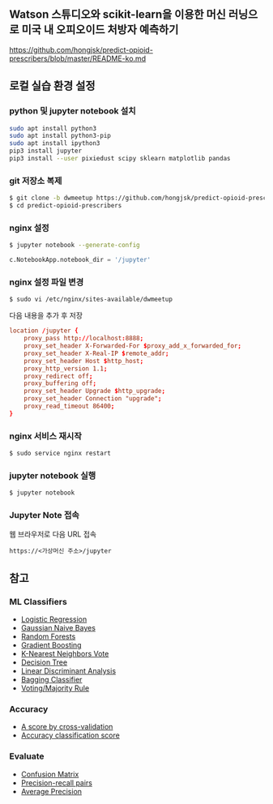 ## Watson 스튜디오와 scikit-learn을 이용한 머신 러닝으로 미국 내 오피오이드 처방자 예측하기

https://github.com/hongjsk/predict-opioid-prescribers/blob/master/README-ko.md

## 로컬 실습 환경 설정

### python 및 jupyter notebook 설치

``` bash
sudo apt install python3
sudo apt install python3-pip
sudo apt install ipython3
pip3 install jupyter
pip3 install --user pixiedust scipy sklearn matplotlib pandas
```

### git 저장소 복제

``` bash
$ git clone -b dwmeetup https://github.com/hongjsk/predict-opioid-prescribers.git
$ cd predict-opioid-prescribers

```


### nginx 설정

``` bash
$ jupyter notebook --generate-config
```

``` python
c.NotebookApp.notebook_dir = '/jupyter'
```

### nginx 설정 파일 변경

```
$ sudo vi /etc/nginx/sites-available/dwmeetup
```

다음 내용을 추가 후 저장

``` conf
location /jupyter {
    proxy_pass http://localhost:8888;
    proxy_set_header X-Forwarded-For $proxy_add_x_forwarded_for;
    proxy_set_header X-Real-IP $remote_addr;
    proxy_set_header Host $http_host;
    proxy_http_version 1.1;
    proxy_redirect off;
    proxy_buffering off;
    proxy_set_header Upgrade $http_upgrade;
    proxy_set_header Connection "upgrade";
    proxy_read_timeout 86400;
}
```

### nginx 서비스 재시작

``` bash
$ sudo service nginx restart
```

### jupyter notebook 실행

``` bash
$ jupyter notebook
```



### Jupyter Note 접속

웹 브라우저로 다음 URL 접속

```
https://<가상머신 주소>/jupyter
```

## 참고

### ML Classifiers

* [Logistic Regression](http://scikit-learn.org/stable/modules/generated/sklearn.linear_model.LogisticRegression.html)
* [Gaussian Naive Bayes](http://scikit-learn.org/stable/modules/generated/sklearn.naive_bayes.GaussianNB.html)
* [Random Forests](http://scikit-learn.org/stable/modules/generated/sklearn.ensemble.RandomForestClassifier.html)
* [Gradient Boosting](http://scikit-learn.org/stable/modules/generated/sklearn.ensemble.GradientBoostingClassifier.html)
* [K-Nearest Neighbors Vote](http://scikit-learn.org/stable/modules/generated/sklearn.neighbors.KNeighborsClassifier.html)
* [Decision Tree](http://scikit-learn.org/stable/modules/generated/sklearn.tree.DecisionTreeClassifier.html)
* [Linear Discriminant Analysis](http://scikit-learn.org/stable/modules/generated/sklearn.discriminant_analysis.LinearDiscriminantAnalysis.html)
* [Bagging Classifier](http://scikit-learn.org/stable/modules/generated/sklearn.ensemble.BaggingClassifier.html)
* [Voting/Majority Rule](http://scikit-learn.org/stable/modules/generated/sklearn.ensemble.VotingClassifier.html)

### Accuracy
* [A score by cross-validation](http://scikit-learn.org/stable/modules/generated/sklearn.model_selection.cross_val_score.html)
* [Accuracy classification score](http://scikit-learn.org/stable/modules/generated/sklearn.metrics.accuracy_score.html)

### Evaluate

* [Confusion Matrix](http://scikit-learn.org/stable/modules/generated/sklearn.metrics.confusion_matrix.html)
* [Precision-recall pairs](http://scikit-learn.org/stable/modules/generated/sklearn.metrics.precision_recall_curve.html)
* [Average Precision](http://scikit-learn.org/stable/modules/generated/sklearn.metrics.average_precision_score.html)

